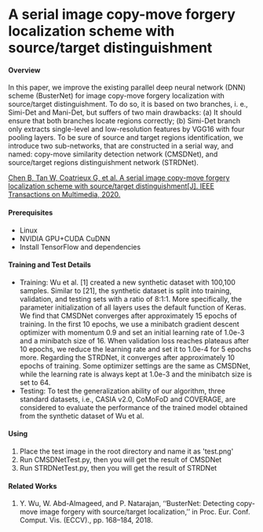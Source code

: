 # A serial image copy-move forgery localization scheme with source/target distinguishment

#### Overview
In this paper, we improve the existing parallel deep neural network (DNN) scheme (BusterNet) for image copy-move forgery localization with source/target distinguishment. To do so, it is based on two branches, i. e., Simi-Det and Mani-Det, but suffers of two main drawbacks: (a) It should ensure that both branches locate regions correctly; (b) Simi-Det branch only extracts single-level and low-resolution features by VGG16 with four pooling layers. To be sure of source and target regions identification, we introduce two sub-networks, that are constructed in a serial way, and named: copy-move similarity detection network (CMSDNet), and source/target regions distinguishment network (STRDNet).

[Chen B, Tan W, Coatrieux G, et al. A serial image copy-move forgery localization scheme with source/target distinguishment[J]. IEEE Transactions on Multimedia, 2020.](https://ieeexplore.ieee.org/abstract/document/9207851/)

#### Prerequisites
- Linux
- NVIDIA GPU+CUDA CuDNN 
- Install TensorFlow and dependencies

#### Training and Test Details
- Training: Wu et al. [1] created a new synthetic dataset with 100,100 samples. Similar to [21], the synthetic dataset is split into training, validation, and testing sets with a ratio of 8:1:1. More specifically, the parameter initialization of all layers uses the default function of Keras. We find that CMSDNet converges after approximately 15 epochs of training. In the first 10 epochs, we use a minibatch gradient descent optimizer with momentum 0.9 and set an initial learning rate of 1.0e-3 and a minibatch size of 16. When validation loss reaches plateaus after 10 epochs, we reduce the learning rate and set it to 1.0e-4 for 5 epochs more. Regarding the STRDNet, it converges after approximately 10 epochs of training. Some optimizer settings are the same as CMSDNet, while the learning rate is always kept at 1.0e-3 and the minibatch size is set to 64.
- Testing: To test the generalization ability of our algorithm, three standard datasets, i.e., CASIA v2.0, CoMoFoD and COVERAGE, are considered to evaluate the performance of the trained model obtained from the synthetic dataset of Wu et al. 

#### Using

1.  Place the test image in the root directory and name it as 'test.png'
2.  Run CMSDNetTest.py, then you will get the result of CMSDNet
3.  Run STRDNetTest.py, then you will get the result of STRDNet

#### Related Works

1.  Y. Wu, W. Abd-Almageed, and P. Natarajan, ‘‘BusterNet: Detecting
    copy-move image forgery with source/target localization,’’ in Proc. Eur.
    Conf. Comput. Vis. (ECCV)., pp. 168–184, 2018.
